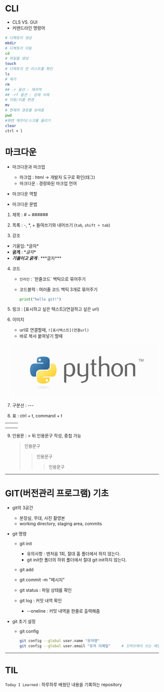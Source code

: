 # CLI

- CLS VS. GUI
- 커맨드라인 명령어

```bash
# 디렉토리 생성
mkdir
# 디렉토리 이동
cd
# 파일을 생성
touch
# 디렉토리 안 리스트를 확인
ls
# 제거
rm
## -r 옵션 : 재귀적
## -rf 옵션 : 강제 삭제
# 이동/이름 변경
mv
# 현재의 경로를 보여줌
pwd
#화면 깨끗이/스크롤 올리기
clear
ctrl + l
```

# 마크다운

- 마크다운과 마크업
  - 마크업 : html -> 개발자 도구로 확인(태그)
  - 마크다운 : 경량화된 마크업 언어

- 마크다운 역할
- 마크다운 문법

1. 제목 : # ~ ######

2. 목록 : -, *, +  들여쓰기와 내어쓰기 (`tab`, `shift + tab`)

3.  강조
   - 기울임:  \*글자*
   - **굵게** : \**글자**
   - ***기울이고 굵게*** : \*\*\*글자\*\*\*

4. 코드

   - `인라인` : \`한줄코드` 백틱으로 묶어주기

   - 코드블럭 : 여러줄 코드 백틱 3개로 묶어주기

     ```python
     print("hello git!")
     ```

5. 링크 : \[표시하고 싶은 텍스트](연걸하고 싶은 url)

6. 이미지

   - url로 연결할때, `![표시텍스트](연결url)`
   - 바로 복사 붙여넣기 할때
   
   ![image-20220307173753988](day01.assets/image-20220307173753988.png)
   
7.  구분선 : ---

8.  표 : ctrl + t, command + t

   |      |      |      |
   | ---- | ---- | ---- |
   |      |      |      |
   |      |      |      |
   |      |      |      |

9. 인용문 : \> 뒤 인용문구 작성, 중첩 가능

   > 인용문구
   >
   > > 인용문구
   > >
   > > > 인용문구



---



# GIT(버전관리 프로그램) 기초

- git의 3공간

  - 분장실, 무대, 사진 촬영본
  - working directory, staging area, commits

- git 명령

  - git init
    - 유의사항 : 맨처음 1회, 절대 홈 폴더에서 하지 않는다.
    - git init한 폴더의 하위 폴더에서 절대 git init하지 않는다.

  - git add
  - git commit -m "메시지"
  - git status : 파일 상태를 확인
  - git log : 커밋 내역 확인
    - --oneline : 커밋 내역을 한줄로 출력해줌

- git 초기 설정

  - git config

    ```bash
    git config --global user.name "유저명"
    git config --global user.email "유저 이메일" 	# 깃허브에서 쓰는 메일과 유저명
    ```





---

# TIL

`Today I Learned` : 하루하루 배웠던 내용을 기록하는 repository
